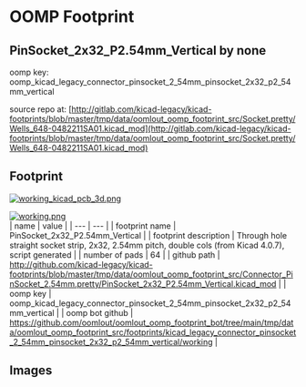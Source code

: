 # OOMP Footprint  
## PinSocket_2x32_P2.54mm_Vertical  by none  
  
oomp key: oomp_kicad_legacy_connector_pinsocket_2_54mm_pinsocket_2x32_p2_54mm_vertical  
  
source repo at: [http://gitlab.com/kicad-legacy/kicad-footprints/blob/master/tmp/data/oomlout_oomp_footprint_src/Socket.pretty/Wells_648-0482211SA01.kicad_mod](http://gitlab.com/kicad-legacy/kicad-footprints/blob/master/tmp/data/oomlout_oomp_footprint_src/Socket.pretty/Wells_648-0482211SA01.kicad_mod)  
## Footprint  
  
[![working_kicad_pcb_3d.png](working_kicad_pcb_3d_600.png)](working_kicad_pcb_3d.png)  
  
[![working.png](working_600.png)](working.png)  
| name | value | 
| --- | --- | 
| footprint name | PinSocket_2x32_P2.54mm_Vertical | 
| footprint description | Through hole straight socket strip, 2x32, 2.54mm pitch, double cols (from Kicad 4.0.7), script generated | 
| number of pads | 64 | 
| github path | http://github.com/kicad-legacy/kicad-footprints/blob/master/tmp/data/oomlout_oomp_footprint_src/Connector_PinSocket_2.54mm.pretty/PinSocket_2x32_P2.54mm_Vertical.kicad_mod | 
| oomp key | oomp_kicad_legacy_connector_pinsocket_2_54mm_pinsocket_2x32_p2_54mm_vertical | 
| oomp bot github | https://github.com/oomlout/oomlout_oomp_footprint_bot/tree/main/tmp/data/oomlout_oomp_footprint_src/footprints/kicad_legacy_connector_pinsocket_2_54mm_pinsocket_2x32_p2_54mm_vertical/working | 
## Images  
